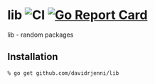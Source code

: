 # lib ![CI](https://github.com/davidrjenni/lib/workflows/CI/badge.svg?branch=master) [![Go Report Card](https://goreportcard.com/badge/github.com/davidrjenni/lib)](https://goreportcard.com/report/github.com/davidrjenni/lib)

lib - random packages

## Installation

	% go get github.com/davidrjenni/lib
